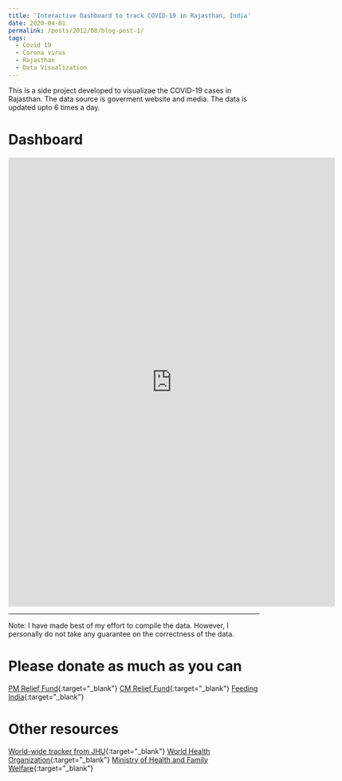 ```yaml
---
title: 'Interactive Dashboard to track COVID-19 in Rajasthan, India'
date: 2020-04-01
permalink: /posts/2012/08/blog-post-1/
tags:
  - Covid 19
  - Corona virus
  - Rajasthan
  - Data Visualization
---
```


This is a side project developed to visualizae the COVID-19 cases in Rajasthan. The data source is goverment website and media. The data is updated upto 6 times a day.

Dashboard
======
<iframe seamless frameborder="0" src="https://public.tableau.com/views/Covid19_Raj/Dashboard1?:embed=yes&:display_count=yes&:showVizHome=no" width = '655' height = '900' scrolling='yes' ></iframe>    

------
Note: I have made best of my effort to compile the data. However, I personally do not take any guarantee on the correctness of the data.


Please donate as much as you can
======
[PM Relief Fund](https://www.pmindia.gov.in/en/?query){:target="_blank"}
[CM Relief Fund](http://cmrelief.rajasthan.gov.in/ContributionCovid-19.aspx){:target="_blank"}
[Feeding India](https://www.feedingindia.org/){:target="_blank"}

Other resources
======
[World-wide tracker from JHU](https://coronavirus.jhu.edu/map.html){:target="_blank"}
[World Health Organization](https://www.who.int/emergencies/diseases/novel-coronavirus-2019){:target="_blank"}
[Ministry of Health and Family Welfare](https://www.mohfw.gov.in/){:target="_blank"}
